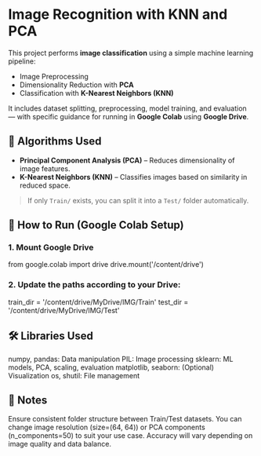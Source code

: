 

# Image Recognition with KNN and PCA

This project performs **image classification** using a simple machine learning pipeline:

- Image Preprocessing
- Dimensionality Reduction with **PCA**
- Classification with **K-Nearest Neighbors (KNN)**

It includes dataset splitting, preprocessing, model training, and evaluation — with specific guidance for running in **Google Colab** using **Google Drive**.

## 🧠 Algorithms Used

- **Principal Component Analysis (PCA)** – Reduces dimensionality of image features.
- **K-Nearest Neighbors (KNN)** – Classifies images based on similarity in reduced space.

> If only `Train/` exists, you can split it into a `Test/` folder automatically.

## 🚀 How to Run (Google Colab Setup)

### 1. Mount Google Drive

from google.colab import drive
drive.mount('/content/drive')

### 2. Update the paths according to your Drive:

train_dir = '/content/drive/MyDrive/IMG/Train'
test_dir = '/content/drive/MyDrive/IMG/Test'

## 🛠️ Libraries Used

numpy, pandas: Data manipulation
PIL: Image processing
sklearn: ML models, PCA, scaling, evaluation
matplotlib, seaborn: (Optional) Visualization
os, shutil: File management

## 📌 Notes

Ensure consistent folder structure between Train/Test datasets.
You can change image resolution (size=(64, 64)) or PCA components (n_components=50) to suit your use case.
Accuracy will vary depending on image quality and data balance.


